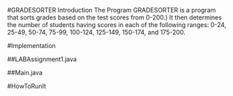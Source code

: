 #GRADESORTER Introduction
The Program GRADESORTER is a program that sorts grades based on the test scores from 0-200.) It then determines the number of students having scores in each of the following ranges: 0-24, 25-49, 50-74, 75-99, 100-124, 125-149, 150-174, and 175-200. 

#Implementation

##LABAssignment1.java


##Main.java


#HowToRunIt
